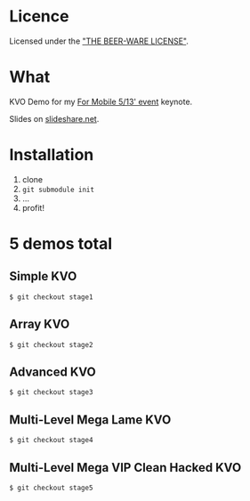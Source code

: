 # Licence

Licensed under the ["THE BEER-WARE LICENSE"](http://en.wikipedia.org/wiki/Beerware "Go!").

# What

KVO Demo for my [For Mobile 5/13' event](http://srazy.info/for-mobile/3447 "Go!") keynote.

Slides on [slideshare.net](http://www.slideshare.net/JakubHladk/for-mobile-513 "Go!").

# Installation

1. clone
2. `git submodule init`
3. …
4. profit!

# 5 demos total

## Simple KVO

	$ git checkout stage1

## Array KVO

	$ git checkout stage2

## Advanced KVO

	$ git checkout stage3

## Multi-Level Mega Lame KVO

	$ git checkout stage4
	
## Multi-Level Mega VIP Clean Hacked KVO
	
	$ git checkout stage5

